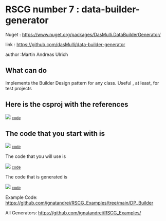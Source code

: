 
# RSCG number 7 : data-builder-generator

Nuget :
    https://www.nuget.org/packages/DasMulli.DataBuilderGenerator/


link : https://github.com/dasMulli/data-builder-generator 


author :Martin Andreas Ulrich


## What can do

Implements the Builder Design pattern for any class. Useful , at least, for test projects 

## Here is the csproj with the references

<img src='http://ignatandrei.github.io/RSCG_Examples/images/data-builder-generator/The.csproj.png' />
<small>
<a href='http://ignatandrei.github.io/RSCG_Examples/images/data-builder-generator/The.csproj' target='_blank'>code</a>
</small>


## The code that you start with is 


<img src='http://ignatandrei.github.io/RSCG_Examples/images/data-builder-generator/ExistingCode.cs.png' />
<small>
<a href='http://ignatandrei.github.io/RSCG_Examples/images/data-builder-generator/ExistingCode.cs' target='_blank'>code</a>
</small>

The code that you will use is

<img src='http://ignatandrei.github.io/RSCG_Examples/images/data-builder-generator/Usage.cs.png' />
<small>
<a href='http://ignatandrei.github.io/RSCG_Examples/images/data-builder-generator/Usage.cs' target='_blank'>code</a>
</small>



The code that is generated is

<img src='http://ignatandrei.github.io/RSCG_Examples/images/data-builder-generator/GeneratedCode.cs.png' />
<small>
<a href='http://ignatandrei.github.io/RSCG_Examples/images/data-builder-generator/GeneratedCode.cs' target='_blank'>code</a>
</small>


Example Code: <a href="https://github.com/ignatandrei/RSCG_Examples/tree/main/DP_Builder" rel="noopener" target="_blank">https://github.com/ignatandrei/RSCG_Examples/tree/main/DP_Builder</a>

All Generators: <a href="https://github.com/ignatandrei/RSCG_Examples/">https://github.com/ignatandrei/RSCG_Examples/</a>

